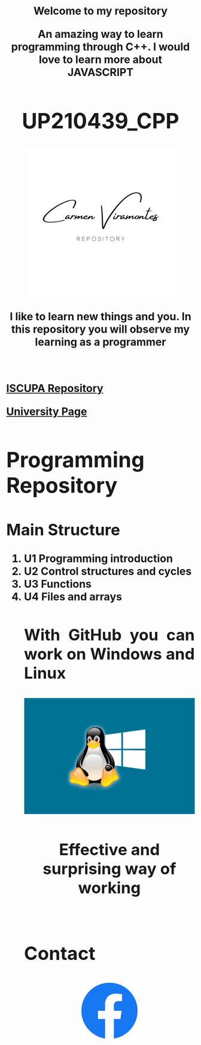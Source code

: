 <h1>  <div align= "center"> Welcome to my repository
<p>
An amazing way to learn programming through C++. I would love to learn more about JAVASCRIPT
<div>
<h1> UP210439_CPP</h2>
<p align="center">
<img src="/imagenes/logop.png" width="400">
<p>
I like to learn new things and you.
In this repository you will observe my learning as a programmer
<div align= "justify">
<br>
<p>
<a href="https://github.com/UPA-ISC/ProgramacionCpp"> ISCUPA Repository</a>
</p>
<a href="https://upa.edu.mx/"> University Page</a>
<a/>
<p/>
<h1>Programming Repository</h1>
<h2>Main Structure</h2>
<ol>
<div align= "justify">
<li>U1 Programming introduction</li>
<li>U2 Control structures and cycles</li>
<li>U3 Functions</li>
<li>U4 Files and arrays</li>
<p/>
<h2>With GitHub you can work on Windows and Linux
<p <div align= "center">
<img src="/imagenes/liwi.jpg" width="600">
<div>
<div align = center>
<h4>Effective and surprising way of working
<div>
<br>
<p>
<div align= "justify">
<h3>Contact
<div>
<p>
<div align="center">
<a href="https://www.facebook.com/carmen.viramontes.71/about_details">
<img src="/imagenes/fc.png" width="150">
<a/>


